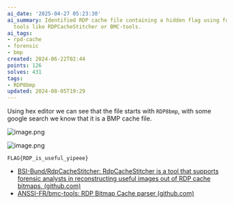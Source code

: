 ```yaml
---
ai_date: '2025-04-27 05:23:30'
ai_summary: Identified RDP cache file containing a hidden flag using forensic analysis
  tools like RDPCacheStitcher or BMC-tools.
ai_tags:
- rpd-cache
- forensic
- bmp
created: 2024-06-22T02:44
points: 126
solves: 431
tags:
- RDP8bmp
updated: 2024-08-05T19:29
---
```


Using hex editor we can see that the file starts with `RDP8bmp`, with some google search we know that it is a BMP cache file.

![image.png](https://res.cloudinary.com/kumonochisanaka/image/upload/v1719038693/2024/06/9280f42ea811742502668c4423126539.png)

![image.png](https://res.cloudinary.com/kumonochisanaka/image/upload/v1719038670/2024/06/a9b5549538e9b93a3ef5cc56b831b4bd.png)

```flag
FLAG{RDP_is_useful_yipeee}
```

- [BSI-Bund/RdpCacheStitcher: RdpCacheStitcher is a tool that supports forensic analysts in reconstructing useful images out of RDP cache bitmaps. (github.com)](https://github.com/BSI-Bund/RdpCacheStitcher)
- [ANSSI-FR/bmc-tools: RDP Bitmap Cache parser (github.com)](https://github.com/ANSSI-FR/bmc-tools)